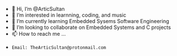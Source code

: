 - 👋 Hi, I’m @ArticSultan
- 👀 I’m interested in learnning, coding, and music
- 🌱 I’m currently learning Embedded Sysems Software Engineering
- 💞️ I’m looking to collaborate on Embedded Systems and C projects
- 📫 How to reach me ...
-     Email: TheArticSultan@protonmail.com

<!---
ArticSultan/ArticSultan is a ✨ special ✨ repository because its `README.md` (this file) appears on your GitHub profile.
You can click the Preview link to take a look at your changes.
--->
